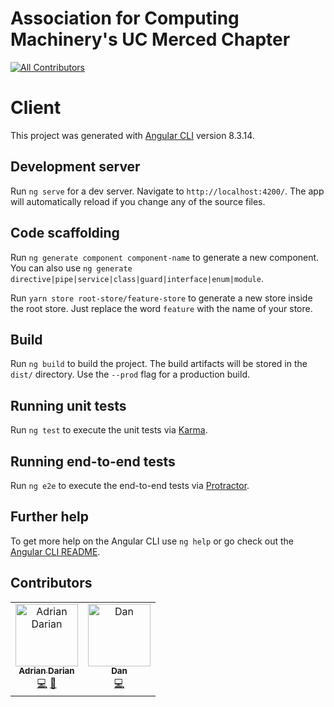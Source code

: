 # Association for Computing Machinery's UC Merced Chapter

[![All Contributors](https://img.shields.io/badge/all_contributors-2-orange.svg?style=flat-square)](#contributors)

# Client

This project was generated with [Angular CLI](https://github.com/angular/angular-cli) version 8.3.14.

## Development server

Run `ng serve` for a dev server. Navigate to `http://localhost:4200/`. The app will automatically reload if you change any of the source files.

## Code scaffolding

Run `ng generate component component-name` to generate a new component. You can also use `ng generate directive|pipe|service|class|guard|interface|enum|module`.

Run `yarn store root-store/feature-store` to generate a new store inside the root store. Just replace the word `feature` with the name of your store.

## Build

Run `ng build` to build the project. The build artifacts will be stored in the `dist/` directory. Use the `--prod` flag for a production build.

## Running unit tests

Run `ng test` to execute the unit tests via [Karma](https://karma-runner.github.io).

## Running end-to-end tests

Run `ng e2e` to execute the end-to-end tests via [Protractor](http://www.protractortest.org/).

## Further help

To get more help on the Angular CLI use `ng help` or go check out the [Angular CLI README](https://github.com/angular/angular-cli/blob/master/README.md).


## Contributors

<!-- ALL-CONTRIBUTORS-LIST:START - Do not remove or modify this section -->
<!-- prettier-ignore -->
<table><tr><td align="center"><a href="http://linkedin.com/in/adriandarian/"><img src="https://avatars0.githubusercontent.com/u/23567187?v=4" width="100px;" alt="Adrian Darian"/><br /><sub><b>Adrian Darian</b></sub></a><br /><a href="https://github.com/UCMercedACM/ACM/commits?author=adriandarian" title="Code">💻</a> <a href="#business-adriandarian" title="Business development">💼</a></td><td align="center"><a href="https://www.linkedin.com/in/dan-tran-553b89160/"><img src="https://avatars1.githubusercontent.com/u/20609480?v=4" width="100px;" alt="Dan"/><br /><sub><b>Dan</b></sub></a><br /><a href="https://github.com/UCMercedACM/ACM/commits?author=GateauXD" title="Code">💻</a></td></tr></table>

<!-- ALL-CONTRIBUTORS-LIST: END -->
